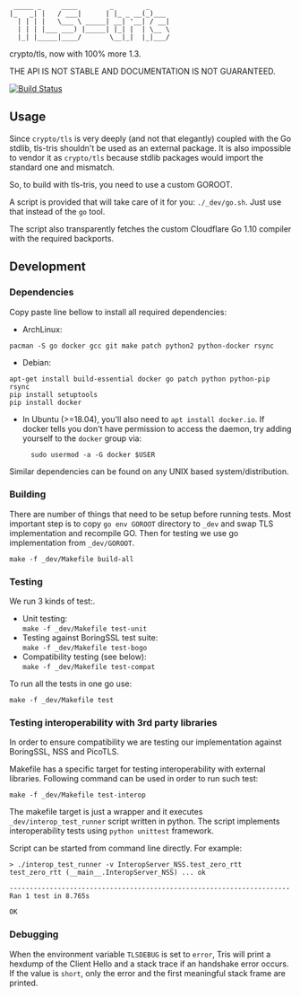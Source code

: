 ```
 _____ _     ____        _        _
|_   _| |   / ___|      | |_ _ __(_)___
  | | | |   \___ \ _____| __| '__| / __|
  | | | |___ ___) |_____| |_| |  | \__ \
  |_| |_____|____/       \__|_|  |_|___/

```

crypto/tls, now with 100% more 1.3.

THE API IS NOT STABLE AND DOCUMENTATION IS NOT GUARANTEED.

[![Build Status](https://travis-ci.org/cloudflare/tls-tris.svg?branch=master)](https://travis-ci.org/cloudflare/tls-tris)

## Usage

Since `crypto/tls` is very deeply (and not that elegantly) coupled with the Go stdlib,
tls-tris shouldn't be used as an external package.  It is also impossible to vendor it
as `crypto/tls` because stdlib packages would import the standard one and mismatch.

So, to build with tls-tris, you need to use a custom GOROOT.

A script is provided that will take care of it for you: `./_dev/go.sh`.
Just use that instead of the `go` tool.

The script also transparently fetches the custom Cloudflare Go 1.10 compiler with the required backports.

## Development

### Dependencies

Copy paste line bellow to install all required dependencies:

* ArchLinux:
```
pacman -S go docker gcc git make patch python2 python-docker rsync
```

* Debian:
```
apt-get install build-essential docker go patch python python-pip rsync
pip install setuptools
pip install docker
```

* In Ubuntu (>=18.04), you'll also need to `apt install docker.io`. If docker
  tells you don't have permission to access the daemon, try adding yourself to
  the `docker` group via:
  ```
    sudo usermod -a -G docker $USER
  ```

Similar dependencies can be found on any UNIX based system/distribution.

### Building

There are number of things that need to be setup before running tests. Most important step is to copy ``go env GOROOT`` directory to ``_dev`` and swap TLS implementation and recompile GO. Then for testing we use go implementation from ``_dev/GOROOT``.

```
make -f _dev/Makefile build-all
```

### Testing

We run 3 kinds of test:.

* Unit testing: <br/>``make -f _dev/Makefile test-unit``
* Testing against BoringSSL test suite: <br/>``make -f _dev/Makefile test-bogo``
* Compatibility testing (see below):<br/>``make -f _dev/Makefile test-compat``

To run all the tests in one go use:
```
make -f _dev/Makefile test
```

### Testing interoperability with 3rd party libraries

In order to ensure compatibility we are testing our implementation against BoringSSL, NSS and PicoTLS.

Makefile has a specific target for testing interoperability with external libraries. Following command can be used in order to run such test:

```
make -f _dev/Makefile test-interop
```

The makefile target is just a wrapper and it executes ``_dev/interop_test_runner`` script written in python. The script implements interoperability tests using ``python unittest`` framework. 

Script can be started from command line directly. For example:

```
> ./interop_test_runner -v InteropServer_NSS.test_zero_rtt
test_zero_rtt (__main__.InteropServer_NSS) ... ok

----------------------------------------------------------------------
Ran 1 test in 8.765s

OK
```

### Debugging

When the environment variable `TLSDEBUG` is set to `error`, Tris will print a hexdump of the Client Hello and a stack trace if an handshake error occurs. If the value is `short`, only the error and the first meaningful stack frame are printed.
